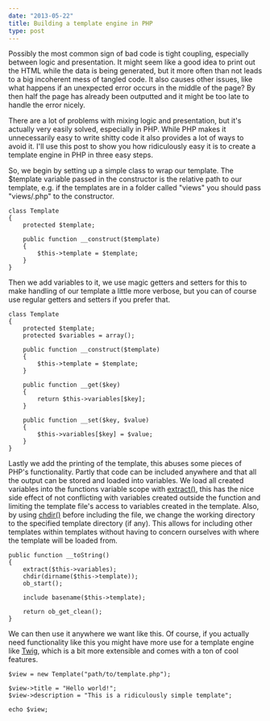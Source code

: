 ```yaml
---
date: "2013-05-22"
title: Building a template engine in PHP
type: post
---
```


Possibly the most common sign of bad code is tight coupling, especially between logic and presentation. It might seem like a good idea to print out the HTML while the data is being generated, but it more often than not leads to a big incoherent mess of tangled code. It also causes other issues, like what happens if an unexpected error occurs in the middle of the page? By then half the page has already been outputted and it might be too late to handle the error nicely.

There are a lot of problems with mixing logic and presentation, but it's actually very easily solved, especially in PHP. While PHP makes it unnecessarily easy to write shitty code it also provides a lot of ways to avoid it. I'll use this post to show you how ridiculously easy it is to create a template engine in PHP in three easy steps.

So, we begin by setting up a simple class to wrap our template. The $template variable passed in the constructor is the relative path to our template, e.g. if the templates are in a folder called "views" you should pass "views/.php" to the constructor.

    class Template
    {
        protected $template;

        public function __construct($template)
        {
            $this->template = $template;
        }
    }

Then we add variables to it, we use magic getters and setters for this to make handling of our template a little more verbose, but you can of course use regular getters and setters if you prefer that.

    class Template
    {
        protected $template;
        protected $variables = array();

        public function __construct($template)
        {
            $this->template = $template;
        }

        public function __get($key)
        {
            return $this->variables[$key];
        }

        public function __set($key, $value)
        {
            $this->variables[$key] = $value;
        }
    }

Lastly we add the printing of the template, this abuses some pieces of PHP's functionality. Partly that code can be included anywhere and that all the output can be stored and loaded into variables. We load all created variables into the functions variable scope with [extract()][1], this has the nice side effect of not conflicting with variables created outside the function and limiting the template file's access to variables created in the template. Also, by using [chdir()][2] before including the file, we change the working directory to the specified template directory (if any). This allows for including other templates within templates without having to concern ourselves with where the template will be loaded from.  

    public function __toString()
    {
        extract($this->variables);
        chdir(dirname($this->template));
        ob_start();

        include basename($this->template);

        return ob_get_clean();
    }

We can then use it anywhere we want like this. Of course, if you actually need functionality like this you might have more use for a template engine like [Twig][3], which is a bit more extensible and comes with a ton of cool features.  

    $view = new Template("path/to/template.php");

    $view->title = "Hello world!";
    $view->description = "This is a ridiculously simple template";

    echo $view;


 [1]: http://php.net/manual/en/function.extract.php
 [2]: http://php.net/manual/en/function.chdir.php
 [3]: http://twig.sensiolabs.org/
